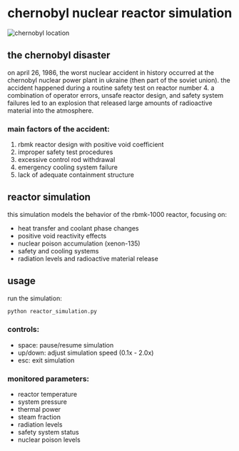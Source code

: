 # chernobyl nuclear reactor simulation

![chernobyl location](lap.jpg)

## the chernobyl disaster

on april 26, 1986, the worst nuclear accident in history occurred at the chernobyl nuclear power plant in ukraine (then part of the soviet union). the accident happened during a routine safety test on reactor number 4. a combination of operator errors, unsafe reactor design, and safety system failures led to an explosion that released large amounts of radioactive material into the atmosphere.

### main factors of the accident:
1. rbmk reactor design with positive void coefficient
2. improper safety test procedures
3. excessive control rod withdrawal
4. emergency cooling system failure
5. lack of adequate containment structure

## reactor simulation

this simulation models the behavior of the rbmk-1000 reactor, focusing on:
- heat transfer and coolant phase changes
- positive void reactivity effects
- nuclear poison accumulation (xenon-135)
- safety and cooling systems
- radiation levels and radioactive material release

## usage

run the simulation:
```bash
python reactor_simulation.py
```

### controls:
- space: pause/resume simulation
- up/down: adjust simulation speed (0.1x - 2.0x)
- esc: exit simulation

### monitored parameters:
- reactor temperature
- system pressure
- thermal power
- steam fraction
- radiation levels
- safety system status
- nuclear poison levels

 
